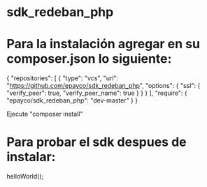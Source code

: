 # sdk_redeban_php
# Para la instalación agregar en su composer.json lo siguiente:
{
    "repositories": [
        {
            "type": "vcs",
            "url": "https://github.com/epayco/sdk_redeban_php",
            "options": {
                "ssl": {
                    "verify_peer": true,
                    "verify_peer_name": true
                }
            }
        }
    ],
    "require": {
        "epayco/sdk_redeban_php": "dev-master"
    }
}

Ejecute "composer install"

# Para probar el sdk despues de instalar:

<?php
require 'vendor/autoload.php';

use Epayco\SdkRedeban\EpaycoSdkRedeban;

$obj = new EpaycoSdkRedeban();
echo $obj->helloWorld();